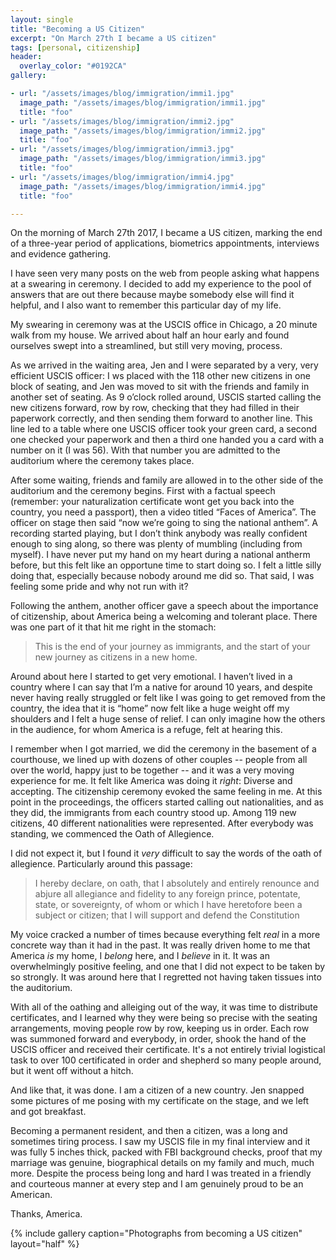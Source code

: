 ```yaml
---
layout: single
title: "Becoming a US Citizen"
excerpt: "On March 27th I became a US citizen"
tags: [personal, citizenship]
header:
  overlay_color: "#0192CA"
gallery:

- url: "/assets/images/blog/immigration/immi1.jpg"
  image_path: "/assets/images/blog/immigration/immi1.jpg"
  title: "foo"
- url: "/assets/images/blog/immigration/immi2.jpg"
  image_path: "/assets/images/blog/immigration/immi2.jpg"
  title: "foo"
- url: "/assets/images/blog/immigration/immi3.jpg"
  image_path: "/assets/images/blog/immigration/immi3.jpg"
  title: "foo"
- url: "/assets/images/blog/immigration/immi4.jpg"
  image_path: "/assets/images/blog/immigration/immi4.jpg"
  title: "foo"

---
```


On the morning of March 27th 2017, I became a US citizen, marking the
end of a three-year period of applications, biometrics appointments,
interviews and evidence gathering.

I have seen very many posts on the web from people asking what happens
at a swearing in ceremony.  I decided to add my experience to the pool
of answers that are out there because maybe somebody else will find it
helpful, and I also want to remember this particular day of my life.

My swearing in ceremony was at the USCIS office in Chicago, a 20
minute walk from my house.  We arrived about half an hour early and
found ourselves swept into a streamlined, but still very moving,
process.

As we arrived in the waiting area, Jen and I were separated by a very,
very efficient USCIS officer: I ws placed with the 118 other new
citizens in one block of seating, and Jen was moved to sit with the
friends and family in another set of seating.  As 9 o’clock rolled
around, USCIS started calling the new citizens forward, row by row,
checking that they had filled in their paperwork correctly, and then
sending them forward to another line.  This line led to a table where
one USCIS officer took your green card, a second one checked your
paperwork and then a third one handed you a card with a number on it
(I was 56).  With that number you are admitted to the auditorium where
the ceremony takes place.

After some waiting, friends and family are allowed in to the other
side of the auditorium and the ceremony begins.  First with a factual
speech (remember: your naturalization certificate wont get you back
into the country, you need a passport), then a video titled “Faces of
America”.  The officer on stage then said “now we’re going to sing the
national anthem”.  A recording started playing, but I don’t think
anybody was really confident enough to sing along, so there was plenty
of mumbling (including from myself).  I have never put my hand on my
heart during a national antherm before, but this felt like an
opportune time to start doing so.  I felt a little silly doing that,
especially because nobody around me did so.  That said, I was feeling
some pride and why not run with it?

Following the anthem, another officer gave a speech about the
importance of citizenship, about America being a welcoming and
tolerant place.  There was one part of it that hit me right in the
stomach:

> This is the end of your journey as immigrants, and the start of your
> new journey as citizens in a new home.

Around about here I started to get very emotional.  I haven’t lived in
a country where I can say that I’m a native for around 10 years, and
despite never having really struggled or felt like I was going to get
removed from the country, the idea that it is “home” now felt like a
huge weight off my shoulders and I felt a huge sense of relief.  I can
only imagine how the others in the audience, for whom America is a
refuge, felt at hearing this.

I remember when I got married, we did the ceremony in the basement of
a courthouse, we lined up with dozens of other couples -- people from
all over the world, happy just to be together -- and it was a very
moving experience for me.  It felt like America was doing it *right*:
Diverse and accepting.  The citizenship ceremony evoked the same
feeling in me.  At this point in the proceedings, the officers started
calling out nationalities, and as they did, the immigrants from each
country stood up.  Among 119 new citizens, 40 different nationalities
were represented.  After everybody was standing, we commenced the Oath
of Allegience.

I did not expect it, but I found it *very* difficult to say the words
of the oath of allegience.  Particularly around this passage:

> I hereby declare, on oath, that I absolutely and entirely renounce
> and abjure all allegiance and fidelity to any foreign prince,
> potentate, state, or sovereignty, of whom or which I have heretofore
> been a subject or citizen; that I will support and defend the
> Constitution

My voice cracked a number of times because everything felt *real* in a
more concrete way than it had in the past.  It was really driven home
to me that America *is* my home, I *belong* here, and I *believe* in
it.  It was an overwhelmingly positive feeling, and one that I did not
expect to be taken by so strongly.  It was around here that I
regretted not having taken tissues into the auditorium.

With all of the oathing and alleiging out of the way, it was time to
distribute certificates, and I learned why they were being so precise
with the seating arrangements, moving people row by row, keeping us in
order.  Each row was summoned forward and everybody, in order, shook
the hand of the USCIS officer and received their certificate.  It's a
not entirely trivial logistical task to over 100 certificated in order
and shepherd so many people around, but it went off without a hitch.

And like that, it was done.  I am a citizen of a new country.  Jen
snapped some pictures of me posing with my certificate on the stage,
and we left and got breakfast.

Becoming a permanent resident, and then a citizen, was a long and
sometimes tiring process.  I saw my USCIS file in my final interview
and it was fully 5 inches thick, packed with FBI background checks,
proof that my marriage was genuine, biographical details on my family
and much, much more.  Despite the process being long and hard I was
treated in a friendly and courteous manner at every step and I am
genuinely proud to be an American.

Thanks, America.

{% include gallery caption="Photographs from becoming a US citizen" layout="half" %}
